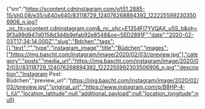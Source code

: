 {"src":"https://scontent.cdninstagram.com/v/t51.2885-15/sh0.08/e35/s640x640/83118729_124076268894392_1222255992303506906_n.jpg?_nc_ht=scontent.cdninstagram.com&_nc_ohc=E1354Fl7YVQAX_u5S_b&oh=9f3a99d947d0158d3d4b9efab92e8548&oe=5ED2891F","date":"2020-02-03T17:34:14.000Z","slug":"Bdchen","tags":[],"text":"","type":"instagram_image","title":"Büdchen","images":["https://img.bascht.com/instagram/image/2020/02/03//preview.jpg"],"category":"posts","media_url":"https://img.bascht.com/instagram/image/2020/02/03//83118729_124076268894392_1222255992303506906_n.jpg","description":"Instagram Post: Büdchen","preview_url":"https://img.bascht.com/instagram/image/2020/02/03//preview.jpg","original_url":"https://www.instagram.com/p/B8HP-4-I_jU/","location_latitude":null,"additional_payload":null,"location_longitude":null}